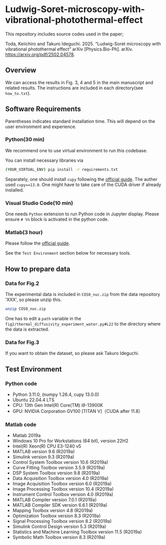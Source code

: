 # Ludwig-Soret-microscopy-with-vibrational-photothermal-effect

This repository includes source codes used in the paper;

Toda, Keiichiro and Takuro Ideguchi. 2025. “Ludwig-Soret microscopy with vibrational photothermal effect” arXiv [Physics.Bio-Ph]. arXiv. https://arxiv.org/pdf/2502.04578.


## Overview

We can access the results in Fig. 3, 4 and 5 in the main manuscript and related results.
The instructions are included in each directory(see `how_to.txt`).

## Software Requirements

Parentheses indicates standard installation time. This will depend on the user environment and experience.

### Python(30 min)

We recommend one to use virtual environment to run this codebase.

You can install necessary libraries via

```sh
(YOUR_VIRTUAL_ENV) pip install -r requirements.txt
```

Separately, one should install `cupy` following the [official guide](https://docs.cupy.dev/en/stable/install.html). The auther used `cupy==13.0`. One might have to take care of the CUDA driver if already installed.

### Visual Studio Code(10 min)

One needs `Python` extension to run Python code in Jupyter display. Please ensure `# %%` block is activated in the python code.

### Matlab(3 hour)

Please follow the [official guide](https://www.mathworks.com/help/install/ug/install-products-with-internet-connection.html).

See the `Test Environment` section below for necessary tools.

## How to prepare data

### Data for Fig.2

The experimental data is included in `COS0_nuc.zip` from the data repository 'XXX', so please unzip this.

```sh
unzip COS0_nuc.zip
```

One has to edit a `path` variable in the `fig2/thermal_diffusivity_experiment_water.py#L22` to the directory where the data is extracted.

### Data for Fig.3

If you want to obtain the dataset, so please ask Takuro Ideguchi.


## Test Environment

### Python code

- Python 3.11.0, (numpy 1.26.4, cupy 13.0.0)
- Ubuntu 22.04.4 LTS
- CPU: 13th Gen Intel(R) Core(TM) i9-13900K
- GPU: NVIDIA Corporation GV100 [TITAN V]（CUDA after 11.8）

### Matlab code

- Matlab 2019a
- Windows 10 Pro for Workstations (64 bit), version 22H2
- Intel(R) Xeon(R) CPU E3-1240 v5
- MATLAB                                                version 9.6           (R2019a)
- Simulink                                              version 9.3           (R2019a)
- Control System Toolbox                                version 10.6          (R2019a)
- Curve Fitting Toolbox                                 version 3.5.9         (R2019a)
- DSP System Toolbox                                    version 9.8           (R2019a)
- Data Acquisition Toolbox                              version 4.0           (R2019a)
- Image Acquisition Toolbox                             version 6.0           (R2019a)
- Image Processing Toolbox                              version 10.4          (R2019a)
- Instrument Control Toolbox                            version 4.0           (R2019a)
- MATLAB Compiler                                       version 7.0.1         (R2019a)
- MATLAB Compiler SDK                                   version 6.6.1         (R2019a)
- Mapping Toolbox                                       version 4.8           (R2019a)
- Optimization Toolbox                                  version 8.3           (R2019a)
- Signal Processing Toolbox                             version 8.2           (R2019a)
- Simulink Control Design                               version 5.3           (R2019a)
- Statistics and Machine Learning Toolbox               version 11.5          (R2019a)
- Symbolic Math Toolbox                                 version 8.3           (R2019a)
